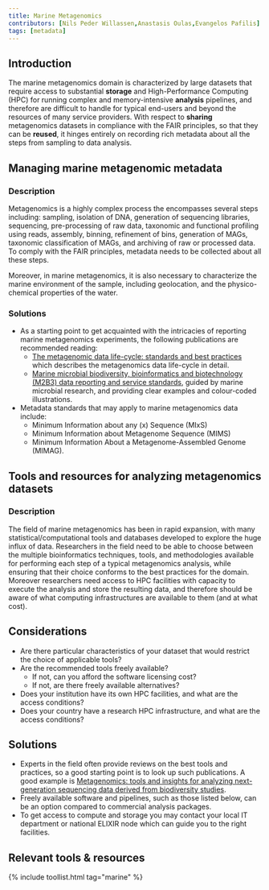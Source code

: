 ```yaml
---
title: Marine Metagenomics
contributors: [Nils Peder Willassen,Anastasis Oulas,Evangelos Pafilis]
tags: [metadata]
---
```


## Introduction

The marine metagenomics domain is characterized by large datasets that require access to substantial **storage** and High-Performance Computing (HPC) for running complex and memory-intensive **analysis** pipelines, and therefore are difficult to handle for typical end-users and beyond the resources of many service providers. With respect to **sharing** metagenomics datasets in compliance with the FAIR principles, so that they can be **reused**, it hinges entirely on recording rich metadata about all the steps from sampling to data analysis.

## Managing marine metagenomic metadata
 
### Description
Metagenomics is a highly complex process the encompasses several steps including: sampling, isolation of DNA, generation of sequencing libraries, sequencing, pre-processing of raw data, taxonomic and functional profiling using reads, assembly, binning, refinement of bins, generation of MAGs, taxonomic classification of MAGs, and archiving of raw or processed data. To comply with the FAIR principles, metadata needs to be collected about all these steps.

Moreover, in marine metagenomics, it is also necessary to characterize the marine environment of the sample, including geolocation, and the physico-chemical properties of the water.

### Solutions
- As a starting point to get acquainted with the intricacies of reporting marine metagenomics experiments, the following publications are recommended reading: 
  - [The metagenomic data life-cycle: standards and best practices](https://doi.org/10.1093/gigascience/gix047) which describes the metagenomics data life-cycle in detail.
  - [Marine microbial biodiversity, bioinformatics and biotechnology (M2B3) data reporting and service standards](https://www.ncbi.nlm.nih.gov/pmc/articles/PMC4511511/), guided by marine microbial research, and providing clear examples and colour-coded illustrations.
- Metadata standards that may apply to marine metagenomics data include:
  - Minimum Information about any (x) Sequence (MIxS)
  - Minimum Information about Metagenome Sequence (MIMS)
  - Minimum Information About a Metagenome-Assembled Genome (MIMAG). 

## Tools and resources for analyzing metagenomics datasets

### Description
The field of marine metagenomics has been in rapid expansion, with many statistical/computational tools and databases developed to explore the huge influx of data. Researchers in the field need to be able to choose between the multiple bioinformatics techniques, tools, and methodologies available for performing each step of a typical metagenomics  analysis, while ensuring that their choice conforms to the best practices for the domain. Moreover researchers need access to HPC facilities with capacity to execute the analysis and store the resulting data, and therefore should be aware of what computing infrastructures are available to them (and at what cost).

## Considerations 
- Are there particular characteristics of your dataset that would restrict the choice of applicable tools?
- Are the recommended tools freely available?
  - If not, can you afford the software licensing cost?
  - If not, are there freely available alternatives?
- Does your institution have its own HPC facilities, and what are the access conditions?
- Does your country have a research HPC infrastructure, and what are the access conditions?

## Solutions
- Experts in the field often provide reviews on the best tools and practices, so a good starting point is to look up such publications. A good example is [Metagenomics: tools and insights for analyzing next-generation sequencing data derived from biodiversity studies](https://pubmed.ncbi.nlm.nih.gov/25983555/).
- Freely available software and pipelines, such as those listed below, can be an option compared to commercial analysis packages.
- To get access to compute and storage you may contact your local IT department or national ELIXIR node which can guide you to the right facilities.

## Relevant tools & resources 
<!--- Automatically generated table; edit the TAG below to the tag for this page, so that tools that have this page's tag are listed here. You can get the tag for this page from the [list of tags](https://github.com/elixir-europe/rdmkit/blob/master/_data/tags.yml). If it isn't listed there, please raise an issue.--->

{% include toollist.html tag="marine" %}
